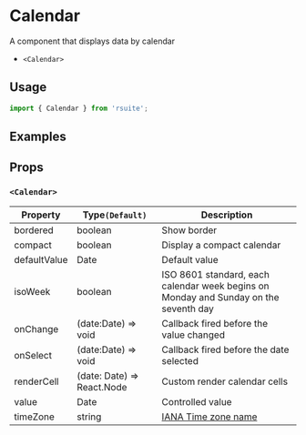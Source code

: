 # Calendar

A component that displays data by calendar

- `<Calendar>`

## Usage

```js
import { Calendar } from 'rsuite';
```

## Examples

<!--{demo}-->

## Props

### `<Calendar>`

| Property     | Type`(Default)`            | Description                                                                          |
| ------------ | -------------------------- | ------------------------------------------------------------------------------------ |
| bordered     | boolean                    | Show border                                                                          |
| compact      | boolean                    | Display a compact calendar                                                           |
| defaultValue | Date                       | Default value                                                                        |
| isoWeek      | boolean                    | ISO 8601 standard, each calendar week begins on Monday and Sunday on the seventh day |
| onChange     | (date:Date) => void        | Callback fired before the value changed                                              |
| onSelect     | (date:Date) => void        | Callback fired before the date selected                                              |
| renderCell   | (date: Date) => React.Node | Custom render calendar cells                                                         |
| value        | Date                       | Controlled value                                                                     |
| timeZone     | string                     | [IANA Time zone name](https://en.wikipedia.org/wiki/List_of_tz_database_time_zones)  |
